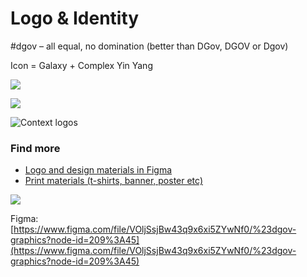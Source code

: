 # Logo & Identity

\#dgov – all equal, no domination \(better than DGov, DGOV or Dgov\)

Icon = Galaxy + Complex Yin Yang

![](../../.gitbook/assets/frame-20.png)

![](../../.gitbook/assets/frame-21.png)

![Context logos](../../.gitbook/assets/frame-8.png)

### Find more

* [Logo and design materials in Figma](https://www.figma.com/file/VOljSsjBw43q9x6xi5ZYwNf0/DAO-Foundation?node-id=0%3A1)
* [Print materials \(t-shirts, banner, poster etc\)](https://drive.google.com/drive/folders/1Mhr9h0SJIE-gcqsUHd_rT9asBPzlMrSM?usp=sharing)



![](../../.gitbook/assets/frame-7.3-1.jpg)

Figma: [https://www.figma.com/file/VOljSsjBw43q9x6xi5ZYwNf0/%23dgov-graphics?node-id=209%3A45](https://www.figma.com/file/VOljSsjBw43q9x6xi5ZYwNf0/%23dgov-graphics?node-id=209%3A45)

